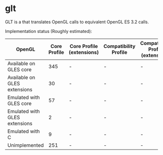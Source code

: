 # glt

GLT is a that translates OpenGL calls to equivalent OpenGL ES 3.2 calls.

Implementation status (Roughly estimated):

| OpenGL                        | Core Profile | Core Profile (extensions) | Compatibility Profile | Compatibility Profile (extensions) |
|-------------------------------|--------------|---------------------------|-----------------------|------------------------------------|
| Available on GLES core        | 345          | -                         | -                     | -                                  |
| Available on GLES extensions  | 30           | -                         | -                     | -                                  |
| Emulated with GLES core       | 57           | -                         | -                     | -                                  |
| Emulated with GLES extensions | 2            | -                         | -                     | -                                  |
| Emulated with C               | 9            | -                         | -                     | -                                  |
| Unimplemented                 | 251          | -                         | -                     | -                                  |
